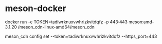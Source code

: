 # meson-docker



docker run -e TOKEN=tadiwrknuxvwhrizkvitdqfz -p 443:443 meson:amd-3.1.20 /meson_cdn-linux-amd64/meson_cdn

meson_cdn config set --token=tadiwrknuxvwhrizkvitdqfz --https_port=443